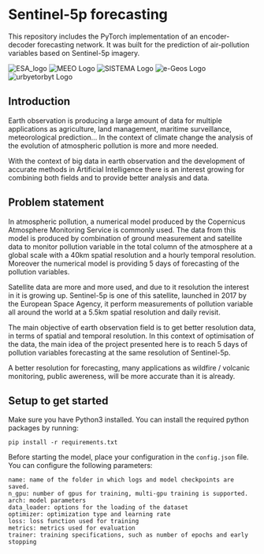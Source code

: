 # Sentinel-5p forecasting

This repository includes the PyTorch implementation of an encoder-decoder forecasting network. It was built for the prediction of air-pollution variables based on Sentinel-5p imagery.

![ESA_logo]()
![MEEO Logo]() 
![SISTEMA Logo]() 
![e-Geos Logo]()
![urbyetorbyt Logo]()


## Introduction

Earth observation is producing a large amount of data for multiple applications as agriculture, land management, maritime surveillance, meteorological prediction… In the context of climate change the analysis of the evolution of atmospheric pollution is more and more needed.

With the context of big data in earth observation and the development of accurate methods in Artificial Intelligence there is an interest growing for combining both fields and to provide better analysis and data. 

## Problem statement

In atmospheric pollution, a numerical model produced by the Copernicus Atmosphere Monitoring Service is commonly used. The data from this model is produced by combination of ground measurement and satellite data to monitor pollution variable in the total column of the atmosphere at a global scale with a 40km spatial resolution and a hourly temporal resolution. Moreover the numerical model is providing 5 days of forecasting of the pollution variables.

Satellite data are more and more used, and due to it resolution the interest in it is growing up. Sentinel-5p is one of this satellite, launched in 2017 by the European Space Agency, it perform measurements of pollution variable all around the world at a 5.5km spatial resolution and daily revisit.

The main objective of earth observation field is to get better resolution data, in terms of spatial and temporal resolution. In this context of optimisation of the data, the main idea of the project presented here is to reach 5 days of pollution variables forecasting at the same resolution of Sentinel-5p. 

A better resolution for forecasting, many applications as wildfire / volcanic monitoring, public awereness, will be more accurate than it is already.

## Setup to get started
Make sure you have Python3 installed.
 You can install the required python packages by running:
```console
pip install -r requirements.txt
```

Before starting the model, place your configuration in the `config.json` file.
You can configure the following parameters:
```
name: name of the folder in which logs and model checkpoints are saved.
n_gpu: number of gpus for training, multi-gpu training is supported.
arch: model parameters
data_loader: options for the loading of the dataset
optimizer: optimization type and learning rate
loss: loss function used for training
metrics: metrics used for evaluation
trainer: training specifications, such as number of epochs and early stopping 
```


